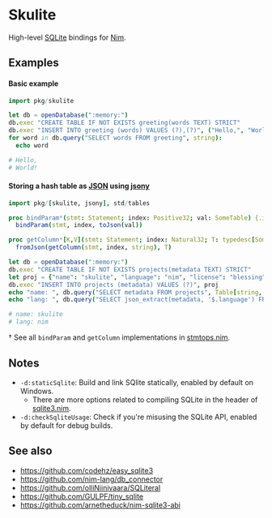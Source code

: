 # Skulite

High-level [SQLite](https://www.sqlite.org) bindings for [Nim](https://nim-lang.org).

## Examples

#### Basic example
```nim
import pkg/skulite

let db = openDatabase(":memory:")
db.exec "CREATE TABLE IF NOT EXISTS greeting(words TEXT) STRICT"
db.exec "INSERT INTO greeting (words) VALUES (?),(?)", ("Hello,", "World!")
for word in db.query("SELECT words FROM greeting", string):
  echo word

# Hello,
# World!
```

#### Storing a hash table as [JSON](https://www.sqlite.org/json1.html) using [jsony](https://github.com/treeform/jsony)
```nim
import pkg/[skulite, jsony], std/tables

proc bindParam*(stmt: Statement; index: Positive32; val: SomeTable) {.inline.} =
  bindParam(stmt, index, toJson(val))

proc getColumn*[K,V](stmt: Statement; index: Natural32; T: typedesc[SomeTable[K,V]]): T {.inline.} =
  fromJson(getColumn(stmt, index, string), T)

let db = openDatabase(":memory:")
db.exec "CREATE TABLE IF NOT EXISTS projects(metadata TEXT) STRICT"
let proj = {"name": "skulite", "language": "nim", "license": "blessing"}.toTable
db.exec "INSERT INTO projects (metadata) VALUES (?)", proj
echo "name: ", db.query("SELECT metadata FROM projects", Table[string, string])["name"]
echo "lang: ", db.query("SELECT json_extract(metadata, '$.language') FROM projects", string)

# name: skulite
# lang: nim
```
† See all `bindParam` and `getColumn` implementations in [stmtops.nim](skulite/stmtops.nim).

## Notes

* `-d:staticSqlite`: Build and link SQlite statically, enabled by default on Windows.
  * There are more options related to compiling SQLite in the header of [sqlite3.nim](skulite/sqlite3.nim).
* `-d:checkSqliteUsage`: Check if you're misusing the SQLite API, enabled by default for debug builds.

## See also
* https://github.com/codehz/easy_sqlite3
* https://github.com/nim-lang/db_connector
* https://github.com/olliNiinivaara/SQLiteral
* https://github.com/GULPF/tiny_sqlite
* https://github.com/arnetheduck/nim-sqlite3-abi
